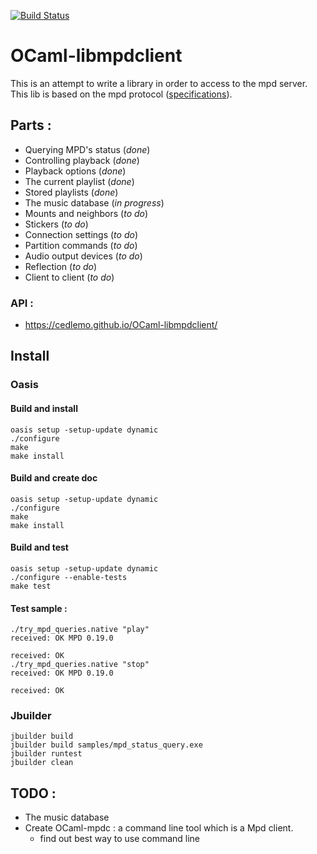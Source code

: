 [![Build Status](https://travis-ci.org/cedlemo/OCaml-libmpdclient.svg?branch=master)](https://travis-ci.org/cedlemo/OCaml-libmpdclient)

# OCaml-libmpdclient

This is an attempt to write a library in order to access to the mpd server.
This lib is based on the mpd protocol ([specifications](https://www.musicpd.org/doc/protocol/)).

## Parts :

*  Querying MPD's status     (*done*)
*  Controlling playback	     (*done*)
*  Playback options	     (*done*)
*  The current playlist	     (*done*)
*  Stored playlists          (*done*)
*  The music database        (*in progress*)
*  Mounts and neighbors      (*to do*)
*  Stickers                  (*to do*)
*  Connection settings       (*to do*)
*  Partition commands        (*to do*)
*  Audio output devices      (*to do*)
*  Reflection                (*to do*)
*  Client to client          (*to do*)

### API :

*  https://cedlemo.github.io/OCaml-libmpdclient/


## Install

### Oasis

#### Build and install

    oasis setup -setup-update dynamic
    ./configure
    make
    make install

#### Build and create doc

    oasis setup -setup-update dynamic
    ./configure
    make
    make install

#### Build and test

    oasis setup -setup-update dynamic
    ./configure --enable-tests
    make test

#### Test sample :

    ./try_mpd_queries.native "play"
    received: OK MPD 0.19.0

    received: OK
    ./try_mpd_queries.native "stop"
    received: OK MPD 0.19.0

    received: OK

### Jbuilder

    jbuilder build
    jbuilder build samples/mpd_status_query.exe
    jbuilder runtest
    jbuilder clean

## TODO :

* The music database
* Create OCaml-mpdc : a command line tool which is a Mpd client.
  * find out best way to use command line
